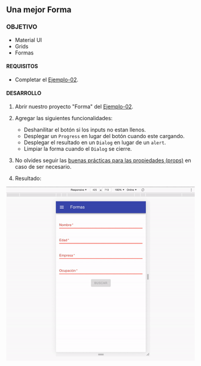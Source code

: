 ## Una mejor Forma

### OBJETIVO
- Material UI
- Grids
- Formas

#### REQUISITOS 
- Completar el [Ejemplo-02](../Ejemplo-02).

#### DESARROLLO

1. Abrir nuestro proyecto "Forma" del [Ejemplo-02](../Ejemplo-02).

2. Agregar las siguientes funcionalidades:
	- Deshanilitar el botón si los inputs no estan llenos.
	- Desplegar un `Progress` en lugar del botón cuando este cargando.
	- Desplegar el resultado en un `Dialog` en lugar de un `alert`.
	- Limpiar la forma cuando el `Dialog` se cierre.

3. No olvides seguir las [buenas prácticas para las propiedades (props)](../../BuenasPracticas/PropTypes/Readme.md) en caso de ser necesario.

4. Resultado:
<img src="./public/resultado.gif">